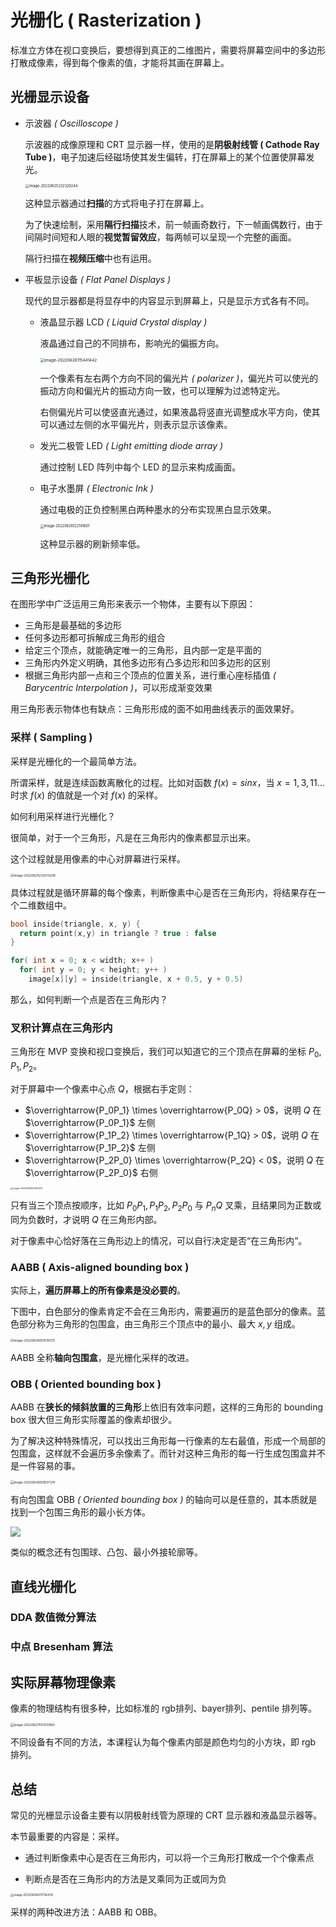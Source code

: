 # 光栅化 ( Rasterization )

标准立方体在视口变换后，要想得到真正的二维图片，需要将屏幕空间中的多边形打散成像素，得到每个像素的值，才能将其画在屏幕上。

## 光栅显示设备

* 示波器 *( Oscilloscope )*

  示波器的成像原理和 CRT 显示器一样，使用的是**阴极射线管 ( Cathode Ray Tube )**，电子加速后经磁场使其发生偏转，打在屏幕上的某个位置使屏幕发光。

  <img class="img-mid" src="https://raw.githubusercontent.com/yamsfeer/pic-bed/master/e6c9d24egy1h3ky9uwhvpj212a0l0acs.jpg" alt="image-20220625232320244" style="zoom:40%;" />

  这种显示器通过**扫描**的方式将电子打在屏幕上。

  为了快速绘制，采用**隔行扫描**技术，前一帧画奇数行，下一帧画偶数行，由于间隔时间短和人眼的**视觉暂留效应**，每两帧可以呈现一个完整的画面。

  隔行扫描在**视频压缩**中也有运用。

* 平板显示设备 *( Flat Panel Displays )*

  现代的显示器都是将显存中的内容显示到屏幕上，只是显示方式各有不同。

  * 液晶显示器 LCD *( Liquid Crystal display )*

    液晶通过自己的不同排布，影响光的偏振方向。

    <img class="img-mid" src="https://raw.githubusercontent.com/yamsfeer/pic-bed/master/e6c9d24egy1h3lia1u2q6j20oe0piwhh.jpg" alt="image-20220626115441442" style="zoom:45%;" />

    一个像素有左右两个方向不同的偏光片 *( polarizer )*，偏光片可以使光的振动方向和偏光片的振动方向一致，也可以理解为过滤特定光。

    右侧偏光片可以使竖直光通过，如果液晶将竖直光调整成水平方向，使其可以通过左侧的水平偏光片，则表示显示该像素。

  * 发光二极管 LED *( Light emitting diode array )*

    通过控制 LED 阵列中每个 LED 的显示来构成画面。

  * 电子水墨屏 *( Electronic Ink )*

    通过电极的正负控制黑白两种墨水的分布实现黑白显示效果。

    <img class="img-mid" src="https://raw.githubusercontent.com/yamsfeer/pic-bed/master/e6c9d24egy1h3lj2b8yypj20q80caaay.jpg" alt="image-20220626122141601" style="zoom:40%;" />

    这种显示器的刷新频率低。

## 三角形光栅化

在图形学中广泛运用三角形来表示一个物体，主要有以下原因：

* 三角形是最基础的多边形
* 任何多边形都可拆解成三角形的组合
* 给定三个顶点，就能确定唯一的三角形，且内部一定是平面的
* 三角形内外定义明确，其他多边形有凸多边形和凹多边形的区别
* 根据三角形内部一点和三个顶点的位置关系，进行重心座标插值 *( Barycentric Interpolation )*，可以形成渐变效果

用三角形表示物体也有缺点：三角形形成的面不如用曲线表示的面效果好。

### 采样 ( Sampling )

采样是光栅化的一个最简单方法。

所谓采样，就是连续函数离散化的过程。比如对函数 $f(x)=sinx$，当 $x=1,3,11\dots$ 时求 $f(x)$ 的值就是一个对 $f(x)$ 的采样。

如何利用采样进行光栅化？

很简单，对于一个三角形，凡是在三角形内的像素都显示出来。

这个过程就是用像素的中心对屏幕进行采样。

<img class="img-mid" src="https://raw.githubusercontent.com/yamsfeer/pic-bed/master/e6c9d24egy1h3ky9vpwn1j20lw0jugn8.jpg" alt="image-20220625232513208" style="zoom: 35%;" />

具体过程就是循环屏幕的每个像素，判断像素中心是否在三角形内，将结果存在一个二维数组中。

```c
bool inside(triangle, x, y) {
  return point(x,y) in triangle ? true : false
}

for( int x = 0; x < width; x++ )
  for( int y = 0; y < height; y++ )
    image[x][y] = inside(triangle, x + 0.5, y + 0.5)
```

那么，如何判断一个点是否在三角形内？

### 叉积计算点在三角形内

三角形在 MVP 变换和视口变换后，我们可以知道它的三个顶点在屏幕的坐标 $P_0,P_1,P_2$。

对于屏幕中一个像素中心点 $Q$，根据右手定则：

* $\overrightarrow{P_0P_1} \times \overrightarrow{P_0Q} > 0$，说明 $Q$ 在 $\overrightarrow{P_0P_1}$ 左侧
* $\overrightarrow{P_1P_2} \times \overrightarrow{P_1Q} > 0$，说明 $Q$ 在 $\overrightarrow{P_1P_2}$ 左侧
* $\overrightarrow{P_2P_0} \times \overrightarrow{P_2Q} < 0$，说明 $Q$ 在 $\overrightarrow{P_2P_0}$ 右侧

<img class="img-mid" src="https://raw.githubusercontent.com/yamsfeer/pic-bed/master/e6c9d24egy1h3ky9w1zocj210y0ms0tg.jpg" alt="image-20220626001402001" style="zoom: 25%;" />

只有当三个顶点按顺序，比如 $P_0P_1,P_1P_2,P_2P_0$ 与 $P_nQ$ 叉乘，且结果同为正数或同为负数时，才说明 $Q$ 在三角形内部。

对于像素中心恰好落在三角形边上的情况，可以自行决定是否“在三角形内”。

### AABB ( Axis-aligned bounding box )

实际上，**遍历屏幕上的所有像素是没必要的**。

下图中，白色部分的像素肯定不会在三角形内，需要遍历的是蓝色部分的像素。蓝色部分称为三角形的包围盒，由三角形三个顶点中的最小、最大 $x,y$ 组成。

<img class="img-mid" src="https://raw.githubusercontent.com/yamsfeer/pic-bed/master/e6c9d24egy1h3ky9s464mj20n40kuwgi.jpg" alt="image-20220626001519370" style="zoom:35%;" />

AABB 全称**轴向包围盒**，是光栅化采样的改进。

### OBB ( Oriented bounding box )

AABB 在**狭长的倾斜放置的三角形**上依旧有效率问题，这样的三角形的 bounding box 很大但三角形实际覆盖的像素却很少。

为了解决这种特殊情况，可以找出三角形每一行像素的左右最值，形成一个局部的包围盒，这样就不会遍历多余像素了。而针对这种三角形的每一行生成包围盒并不是一件容易的事。

<img class="img-mid" src="https://raw.githubusercontent.com/yamsfeer/pic-bed/master/e6c9d24egy1h3ky9t3k7gj20my0keabt.jpg" alt="image-20220626001637276" style="zoom:35%;" />

有向包围盒 OBB *( Oriented bounding box )* 的轴向可以是任意的，其本质就是找到一个包围三角形的最小长方体。

<img class="img-mid" src="https://raw.githubusercontent.com/yamsfeer/pic-bed/master/e6c9d24egy1h3m3t4678oj207905ft8p.jpg" />

类似的概念还有包围球、凸包、最小外接轮廓等。

## 直线光栅化

### DDA 数值微分算法

### 中点 Bresenham 算法

## 实际屏幕物理像素

像素的物理结构有很多种，比如标准的 rgb排列、bayer排列、pentile 排列等。

<img class="img-mid" src="https://raw.githubusercontent.com/yamsfeer/pic-bed/master/e6c9d24egy1h3m3sr6rctj21460nojx9.jpg" alt="image-20220627001312883" style="zoom:35%;" />

不同设备有不同的方法，本课程认为每个像素内部是颜色均匀的小方块，即 rgb 排列。

## 总结

常见的光栅显示设备主要有以阴极射线管为原理的 CRT 显示器和液晶显示器等。

本节最重要的内容是：采样。

* 通过判断像素中心是否在三角形内，可以将一个三角形打散成一个个像素点

* 判断点是否在三角形内的方法是叉乘同为正或同为负

<img class="img-mid" src="https://raw.githubusercontent.com/yamsfeer/pic-bed/master/e6c9d24egy1h3ky9u420kj20ky0j274v.jpg" alt="image-20220626001736439" style="zoom: 33%;" />

采样的两种改进方法：AABB 和 OBB。
